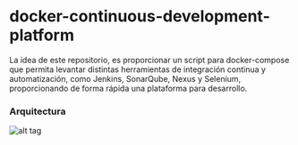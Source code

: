 # docker-continuous-development-platform
La idea de este repositorio, es proporcionar un script para docker-compose que permita levantar distintas herramientas de integración continua y automatización, como Jenkins, SonarQube, Nexus y Selenium, proporcionando de forma rápida una plataforma para desarrollo.

### Arquitectura
![alt tag](https://github.com/orove/docker-continuous-development-platform/blob/master/diagrama-componentes.png)
